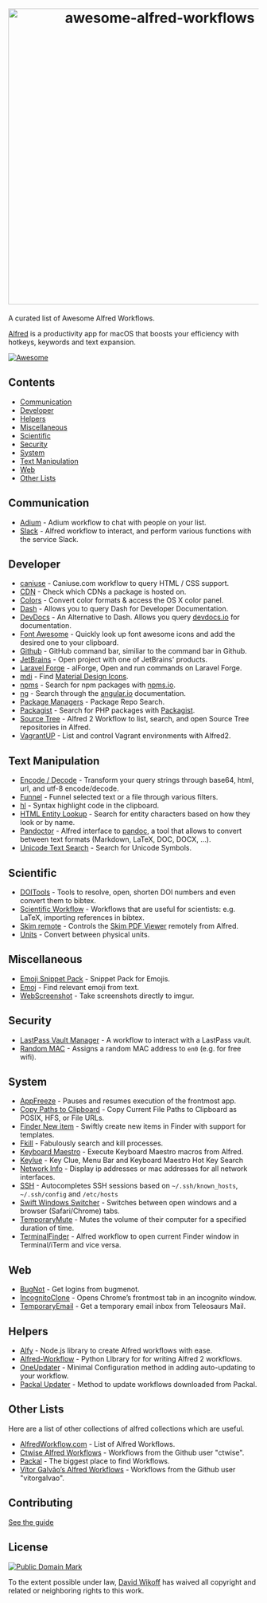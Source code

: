 <h1 align="center">
	<img width="594" src="https://cdn.rawgit.com/derimagia/awesome-alfred-workflows/master/media/header.gif" alt="awesome-alfred-workflows">
	<br>
</h1>

A curated list of Awesome Alfred Workflows.

[Alfred](https://www.alfredapp.com/) is a productivity app for macOS that boosts your efficiency with hotkeys, keywords and text expansion.

[![Awesome](https://cdn.rawgit.com/sindresorhus/awesome/d7305f38d29fed78fa85652e3a63e154dd8e8829/media/badge.svg)](https://github.com/sindresorhus/awesome)

## Contents
- [Communication](#communication)
- [Developer](#developer)
- [Helpers](#helpers)
- [Miscellaneous](#miscellaneous)
- [Scientific](#scientific)
- [Security](#security)
- [System](#system)
- [Text Manipulation](#text-manipulation)
- [Web](#web)
- [Other Lists](#other-lists)

## Communication
- [Adium](http://www.alfredforum.com/topic/1274-adium-workflow/) - Adium workflow to chat with people on your list.
- [Slack](https://github.com/fspinillo/slackfred) - Alfred workflow to interact, and perform various functions with the service Slack.

## Developer
- [caniuse](https://github.com/willfarrell/alfred-caniuse-workflow) - Caniuse.com workflow to query HTML / CSS support.
- [CDN](https://github.com/willfarrell/alfred-cdn-workflow) - Check which CDNs a package is hosted on.
- [Colors](http://www.packal.org/workflow/colors) - Convert color formats & access the OS X color panel.
- [Dash](https://kapeli.com/dash) - Allows you to query Dash for Developer Documentation.
- [DevDocs](https://github.com/yannickglt/alfred-devdocs) - An Alternative to Dash. Allows you query [devdocs.io](https://devdocs.io/) for documentation.
- [Font Awesome](https://github.com/ruedap/alfred2-font-awesome-workflow) - Quickly look up font awesome icons and add the desired one to your clipboard.
- [Github](https://github.com/gharlan/alfred-github-workflow) - GitHub command bar, similiar to the command bar in Github.
- [JetBrains](https://github.com/bchatard/jetbrains-alfred-workflow) - Open project with one of JetBrains' products.
- [Laravel Forge](https://github.com/vmitchell85/alforge) - alForge, Open and run commands on Laravel Forge.
- [mdi](https://github.com/importre/alfred-mdi) - Find [Material Design Icons](https://github.com/google/material-design-icons).
- [npms](https://github.com/sindresorhus/alfred-npms) - Search for npm packages with [npms.io](https://npms.io).
- [ng](https://github.com/SamVerschueren/alfred-ng) - Search through the [angular.io](https://angular.io) documentation.
- [Package Managers](https://github.com/willfarrell/alfred-pkgman-workflow) - Package Repo Search.
- [Packagist](https://github.com/vinkla/alfred-packagist) - Search for PHP packages with [Packagist](https://packagist.org).
- [Source Tree](https://github.com/zhaocai/alfred2-sourcetree-workflow) - Alfred 2 Workflow to list, search, and open Source Tree repositories in Alfred.
- [VagrantUP](https://github.com/m1keil/alfred-vagrant-workflow) - List and control Vagrant environments with Alfred2.

## Text Manipulation
- [Encode / Decode](https://github.com/willfarrell/alfred-encode-decode-workflow) - Transform your query strings through base64, html, url, and utf-8 encode/decode.
- [Funnel](http://www.packal.org/workflow/funnel) - Funnel selected text or a file through various filters.
- [hl](https://github.com/importre/alfred-hl) - Syntax highlight code in the clipboard.
- [HTML Entity Lookup](https://github.com/ajgon/alfred2-html-entity-lookup) - Search for entity characters based on how they look or by name.
- [Pandoctor](https://github.com/smargh/alfred_pandoctor) - Alfred interface to [pandoc](http://pandoc.org), a tool that allows to convert between text formats (Markdown, LaTeX, DOC, DOCX, ...).
- [Unicode Text Search](https://github.com/bevesce/unicode-symbols-search) - Search for Unicode Symbols.

## Scientific
- [DOITools](https://github.com/hbuschme/doi-tools-alfred-workflow/) - Tools to resolve, open, shorten DOI numbers and even convert them to bibtex.
- [Scientific Workflow](https://github.com/andrewning/alfred-workflows-scientific) - Workflows that are useful for scientists: e.g. LaTeX, importing references in bibtex.
- [Skim remote](http://www.packal.org/workflow/skim-remote) - Controls the [Skim PDF Viewer](http://skim-app.sourceforge.net) remotely from Alfred.
- [Units](http://designandsuch.com/work/alfred-workflow-units) - Convert between physical units.

## Miscellaneous
- [Emoji Snippet Pack](http://joelcalifa.com/blog/alfred-emoji-snippet-pack/) - Snippet Pack for Emojis.
- [Emoj](https://github.com/sindresorhus/alfred-emoj) - Find relevant emoji from text.
- [WebScreenshot](https://github.com/vitorgalvao/alfred-workflows/tree/master/WebScreenshot) - Take screenshots directly to imgur.

## Security
- [LastPass Vault Manager](https://github.com/bachya/lp-vault-manager) - A workflow to interact with a LastPass vault.
- [Random MAC](http://www.packal.org/workflow/random-mac) - Assigns a random MAC address to `en0` (e.g. for free wifi).

## System
- [AppFreeze](https://github.com/vitorgalvao/alfred-workflows/tree/master/AppFreeze) - Pauses and resumes execution of the frontmost app.
- [Copy Paths to Clipboard](https://github.com/franzheidl/copy-paths-to-clipboard) - Copy Current File Paths to Clipboard as POSIX, HFS, or File URLs.
- [Finder New item](https://github.com/danielbayley/alfred-finder-new-item) - Swiftly create new items in Finder with support for templates.
- [Fkill](https://github.com/SamVerschueren/alfred-fkill) - Fabulously search and kill processes.
- [Keyboard Maestro](https://github.com/iansinnott/alfred-maestro) - Execute Keyboard Maestro macros from Alfred.
- [Keylue](https://github.com/zhaocai/alfred2-keylue-workflow) - Key Clue, Menu Bar and Keyboard Maestro Hot Key Search
- [Network Info](http://www.packal.org/workflow/network-info) -  Display ip addresses or mac addresses for all network interfaces.
- [SSH](https://github.com/isometry/alfred-ssh/) - Autocompletes SSH sessions based on `~/.ssh/known_hosts`, `~/.ssh/config` and `/etc/hosts`
- [Swift Windows Switcher](https://github.com/mandrigin/AlfredSwitchWindows) - Switches between open windows and a browser (Safari/Chrome) tabs.
- [TemporaryMute](http://www.packal.org/workflow/temporary-mute) - Mutes the volume of their computer for a specified duration of time.
- [TerminalFinder](https://github.com/LeEnno/alfred-terminalfinder) - Alfred workflow to open current Finder window in Terminal/iTerm and vice versa.

## Web
- [BugNot](https://github.com/vitorgalvao/alfred-workflows/tree/master/BugNot) - Get logins from bugmenot.
- [IncognitoClone](https://github.com/vitorgalvao/alfred-workflows/tree/master/IncognitoClone) - Opens Chrome’s frontmost tab in an incognito window.
- [TemporaryEmail](https://github.com/vitorgalvao/alfred-workflows/tree/master/TemporaryEmail) - Get a temporary email inbox from Teleosaurs Mail.

## Helpers
- [Alfy](https://github.com/sindresorhus/alfy) - Node.js library to create Alfred workflows with ease.
- [Alfred-Workflow](https://github.com/deanishe/alfred-workflow) - Python LIbrary for for writing Alfred 2 workflows.
- [OneUpdater](https://github.com/vitorgalvao/alfred-workflows/tree/master/OneUpdater) - Minimal Configuration method in adding auto-updating to your workflow.
- [Packal Updater](http://www.packal.org/workflow/packal-updater) - Method to update workflows downloaded from Packal.

## Other Lists
Here are a list of other collections of alfred collections which are useful.

- [AlfredWorkflow.com](http://alfredworkflow.com) - List of Alfred Workflows.
- [Ctwise Alfred Workflows](https://github.com/ctwise/alfred-workflows) - Workflows from the Github user "ctwise".
- [Packal](http://www.packal.org/) - The biggest place to find Workflows.
- [Vítor Galvão’s Alfred Workflows](https://github.com/vitorgalvao/alfred-workflows/) - Workflows from the Github user "vitorgalvao".

## Contributing
[See the guide](https://github.com/derimagia/awesome-alfred-workflows/blob/master/CONTRIBUTING.md)

## License
<a rel="license" href="http://creativecommons.org/publicdomain/mark/1.0/">
<img src="http://mirrors.creativecommons.org/presskit/buttons/88x31/svg/cc-zero.svg"
     style="border-style: none;" alt="Public Domain Mark" />
</a>

To the extent possible under law, [David Wikoff](https://github.com/derimagia) has waived all copyright and related or neighboring rights to this work.
